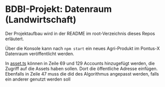 # BDBI-Projekt: Datenraum (Landwirtschaft)

Der Projektaufbau wird in der README im root-Verzeichnis dieses Repos erläutert.

Über die Konsole kann nach ``npm start`` ein neues Agri-Produkt im Pontus-X Datenraum veröffentlicht werden.

In [asset.ts](src/asset.ts) können in Zeile 69 und 129 Accounts hinzugefügt werden, die Zugriff auf die Assets haben sollen.
Dort die öffentliche Adresse einfügen.
Ebenfalls in Zeile 47 muss die did des Algorithmus angepasst werden, falls ein anderer genutzt werden soll
